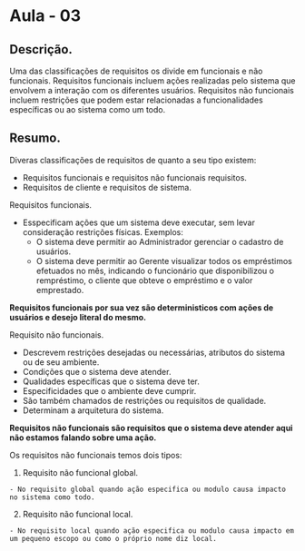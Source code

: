 # Aula - 03

## Descrição.

Uma das classificações de requisitos os divide em funcionais e não funcionais. Requisitos funcionais incluem ações realizadas pelo sistema que envolvem a interação com os diferentes usuários. Requisitos não funcionais incluem restrições que podem estar relacionadas a funcionalidades específicas ou ao sistema como um todo.

## Resumo.

Diveras classificações de requisitos de quanto a seu tipo existem:
  - Requisitos funcionais e requisitos não funcionais requisitos.
  - Requisitos de cliente e requisitos de sistema.


Requisitos funcionais.

  - Esspecificam ações que um sistema deve executar, sem levar consideração restrições físicas.
    Exemplos:
      - O sistema deve permitir ao Administrador gerenciar o cadastro de usuários.
      - O sistema deve permitir ao Gerente visualizar todos os empréstimos efetuados no mês, indicando o funcionário que disponibilizou o rempréstimo, o cliente que obteve o empréstimo e o valor emprestado.
  
**Requisitos funcionais por sua vez são deterministicos com ações de usuários e desejo literal do mesmo.**

Requisito não funcionais.

  - Descrevem restrições desejadas ou necessárias, atributos do sistema ou de seu ambiente.
  - Condições que o sistema deve atender.
  - Qualidades específicas que o sistema deve ter.
  - Especificidades que o ambiente deve cumprir.
  - São também chamados de restrições ou requisitos de qualidade.
  - Determinam a arquitetura do sistema.

**Requisitos não funcionais são requisitos que o sistema deve atender aqui não estamos falando sobre uma ação.**

Os requisitos não funcionais temos dois tipos:
  1. Requisito não funcional global.

    - No requisito global quando ação especifica ou modulo causa impacto no sistema como todo.

  2. Requisito não funcional local.

    - No requisito local quando ação especifica ou modulo causa impacto em um pequeno escopo ou como o próprio nome diz local.